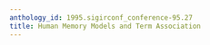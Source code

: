 ```yaml
---
anthology_id: 1995.sigirconf_conference-95.27
title: Human Memory Models and Term Association
---
```

